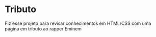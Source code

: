 # Tributo
Fiz esse projeto para revisar conhecimentos em HTML/CSS com uma página em tributo ao rapper Eminem
